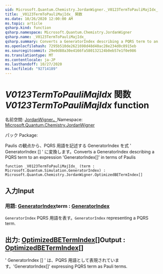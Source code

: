 ```yaml
---
uid: Microsoft.Quantum.Chemistry.JordanWigner._V0123TermToPauliMajIdx_
title: _V0123TermToPauliMajIdx_ 関数
ms.date: 10/26/2020 12:00:00 AM
ms.topic: article
qsharp.kind: function
qsharp.namespace: Microsoft.Quantum.Chemistry.JordanWigner
qsharp.name: _V0123TermToPauliMajIdx_
qsharp.summary: Converts a GeneratorIndex describing a PQRS term to an expression 'GeneratorIndex[]' in terms of Paulis
ms.openlocfilehash: 7295b510de2621698d48d40ac28e234d0c8915eb
ms.sourcegitcommit: 29e0d88a30e4166fa580132124b0eb57e1f0e986
ms.translationtype: MT
ms.contentlocale: ja-JP
ms.lasthandoff: 10/27/2020
ms.locfileid: "92714189"
---
```

# <a name="_v0123termtopaulimajidx_-function"></a><span data-ttu-id="d6635-102">_V0123TermToPauliMajIdx_ 関数</span><span class="sxs-lookup"><span data-stu-id="d6635-102">_V0123TermToPauliMajIdx_ function</span></span>

<span data-ttu-id="d6635-103">名前空間: [JordanWigner。](xref:Microsoft.Quantum.Chemistry.JordanWigner)</span><span class="sxs-lookup"><span data-stu-id="d6635-103">Namespace: [Microsoft.Quantum.Chemistry.JordanWigner](xref:Microsoft.Quantum.Chemistry.JordanWigner)</span></span>

<span data-ttu-id="d6635-104">パック [](https://nuget.org/packages/)</span><span class="sxs-lookup"><span data-stu-id="d6635-104">Package: [](https://nuget.org/packages/)</span></span>


<span data-ttu-id="d6635-105">Paulis の観点から、PQRS 用語を記述する GeneratorIndex を式 ' GeneratorIndex [] ' に変換します。</span><span class="sxs-lookup"><span data-stu-id="d6635-105">Converts a GeneratorIndex describing a PQRS term to an expression 'GeneratorIndex[]' in terms of Paulis</span></span>

```qsharp
function _V0123TermToPauliMajIdx_ (term : Microsoft.Quantum.Simulation.GeneratorIndex) : Microsoft.Quantum.Chemistry.JordanWigner.OptimizedBETermIndex[]
```


## <a name="input"></a><span data-ttu-id="d6635-106">入力</span><span class="sxs-lookup"><span data-stu-id="d6635-106">Input</span></span>

### <a name="term--generatorindex"></a><span data-ttu-id="d6635-107">用語: [GeneratorIndex](xref:Microsoft.Quantum.Simulation.GeneratorIndex)</span><span class="sxs-lookup"><span data-stu-id="d6635-107">term : [GeneratorIndex](xref:Microsoft.Quantum.Simulation.GeneratorIndex)</span></span>

<span data-ttu-id="d6635-108">`GeneratorIndex` PQRS 用語を表す。</span><span class="sxs-lookup"><span data-stu-id="d6635-108">`GeneratorIndex` representing a PQRS term.</span></span>



## <a name="output--optimizedbetermindex"></a><span data-ttu-id="d6635-109">出力: [OptimizedBETermIndex](xref:Microsoft.Quantum.Chemistry.JordanWigner.OptimizedBETermIndex)[]</span><span class="sxs-lookup"><span data-stu-id="d6635-109">Output : [OptimizedBETermIndex](xref:Microsoft.Quantum.Chemistry.JordanWigner.OptimizedBETermIndex)[]</span></span>

<span data-ttu-id="d6635-110">' GeneratorIndex [] ' は、PQRS 用語として表現されています。</span><span class="sxs-lookup"><span data-stu-id="d6635-110">'GeneratorIndex[]' expressing PQRS term as Pauli terms.</span></span>